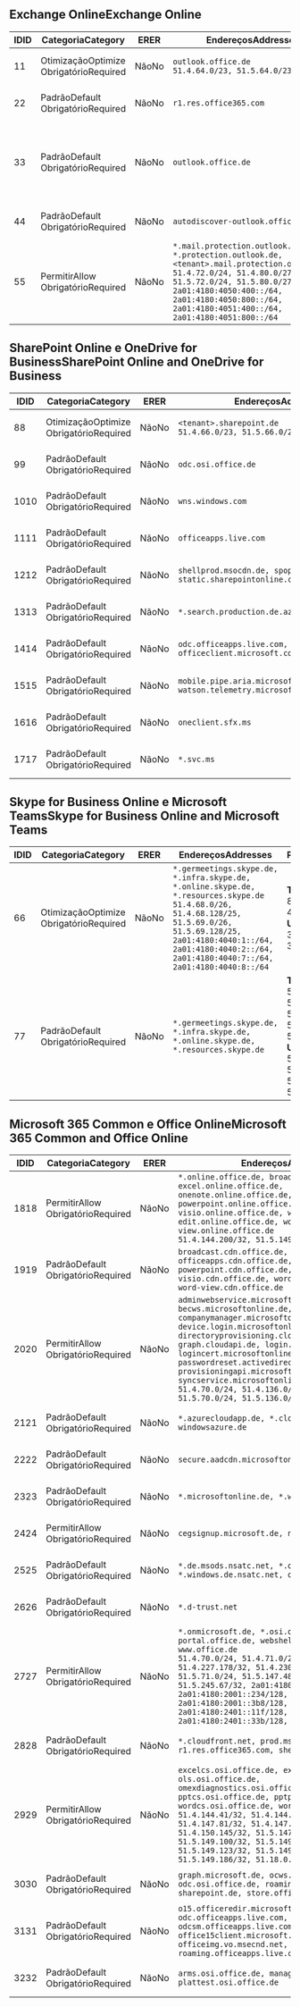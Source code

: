 <!--THIS FILE IS AUTOMATICALLY GENERATED. MANUAL CHANGES WILL BE OVERWRITTEN.-->
<!--Please contact the Office 365 Endpoints team with any questions.-->
<!--Germany endpoints version 2018102900-->
<!--File generated 2018-10-29 14:00:48.2245-->

## <a name="exchange-online"></a><span data-ttu-id="08ee0-101">Exchange Online</span><span class="sxs-lookup"><span data-stu-id="08ee0-101">Exchange Online</span></span>

<span data-ttu-id="08ee0-102">ID</span><span class="sxs-lookup"><span data-stu-id="08ee0-102">ID</span></span> | <span data-ttu-id="08ee0-103">Categoria</span><span class="sxs-lookup"><span data-stu-id="08ee0-103">Category</span></span> | <span data-ttu-id="08ee0-104">ER</span><span class="sxs-lookup"><span data-stu-id="08ee0-104">ER</span></span> | <span data-ttu-id="08ee0-105">Endereços</span><span class="sxs-lookup"><span data-stu-id="08ee0-105">Addresses</span></span> | <span data-ttu-id="08ee0-106">Portas</span><span class="sxs-lookup"><span data-stu-id="08ee0-106">Ports</span></span>
-- | -------------------- | -- | ------------------------------------------------------------------------------------------------------------------------------------------------------------------------------------------------------------------------------------------------------------ | -------------------------------
<span data-ttu-id="08ee0-107">1</span><span class="sxs-lookup"><span data-stu-id="08ee0-107">1</span></span> | <span data-ttu-id="08ee0-108">Otimização</span><span class="sxs-lookup"><span data-stu-id="08ee0-108">Optimize</span></span><BR><span data-ttu-id="08ee0-109">Obrigatório</span><span class="sxs-lookup"><span data-stu-id="08ee0-109">Required</span></span> | <span data-ttu-id="08ee0-110">Não</span><span class="sxs-lookup"><span data-stu-id="08ee0-110">No</span></span> | `outlook.office.de`<BR>`51.4.64.0/23, 51.5.64.0/23` | <span data-ttu-id="08ee0-111">**TCP:** 443, 80</span><span class="sxs-lookup"><span data-stu-id="08ee0-111">**TCP:** 443, 80</span></span>
<span data-ttu-id="08ee0-112">2</span><span class="sxs-lookup"><span data-stu-id="08ee0-112">2</span></span> | <span data-ttu-id="08ee0-113">Padrão</span><span class="sxs-lookup"><span data-stu-id="08ee0-113">Default</span></span><BR><span data-ttu-id="08ee0-114">Obrigatório</span><span class="sxs-lookup"><span data-stu-id="08ee0-114">Required</span></span> | <span data-ttu-id="08ee0-115">Não</span><span class="sxs-lookup"><span data-stu-id="08ee0-115">No</span></span> | `r1.res.office365.com` | <span data-ttu-id="08ee0-116">**TCP:** 443, 80</span><span class="sxs-lookup"><span data-stu-id="08ee0-116">**TCP:** 443, 80</span></span>
<span data-ttu-id="08ee0-117">3</span><span class="sxs-lookup"><span data-stu-id="08ee0-117">3</span></span> | <span data-ttu-id="08ee0-118">Padrão</span><span class="sxs-lookup"><span data-stu-id="08ee0-118">Default</span></span><BR><span data-ttu-id="08ee0-119">Obrigatório</span><span class="sxs-lookup"><span data-stu-id="08ee0-119">Required</span></span> | <span data-ttu-id="08ee0-120">Não</span><span class="sxs-lookup"><span data-stu-id="08ee0-120">No</span></span> | `outlook.office.de` | <span data-ttu-id="08ee0-121">**TCP:** 143, 25, 587, 993, 995</span><span class="sxs-lookup"><span data-stu-id="08ee0-121">**TCP:** 143, 25, 587, 993, 995</span></span>
<span data-ttu-id="08ee0-122">4</span><span class="sxs-lookup"><span data-stu-id="08ee0-122">4</span></span> | <span data-ttu-id="08ee0-123">Padrão</span><span class="sxs-lookup"><span data-stu-id="08ee0-123">Default</span></span><BR><span data-ttu-id="08ee0-124">Obrigatório</span><span class="sxs-lookup"><span data-stu-id="08ee0-124">Required</span></span> | <span data-ttu-id="08ee0-125">Não</span><span class="sxs-lookup"><span data-stu-id="08ee0-125">No</span></span> | `autodiscover-outlook.office.de` | <span data-ttu-id="08ee0-126">**TCP:** 443, 80</span><span class="sxs-lookup"><span data-stu-id="08ee0-126">**TCP:** 443, 80</span></span>
<span data-ttu-id="08ee0-127">5</span><span class="sxs-lookup"><span data-stu-id="08ee0-127">5</span></span> | <span data-ttu-id="08ee0-128">Permitir</span><span class="sxs-lookup"><span data-stu-id="08ee0-128">Allow</span></span><BR><span data-ttu-id="08ee0-129">Obrigatório</span><span class="sxs-lookup"><span data-stu-id="08ee0-129">Required</span></span> | <span data-ttu-id="08ee0-130">Não</span><span class="sxs-lookup"><span data-stu-id="08ee0-130">No</span></span> | `*.mail.protection.outlook.de, *.protection.outlook.de, <tenant>.mail.protection.outlook.de`<BR>`51.4.72.0/24, 51.4.80.0/27, 51.5.72.0/24, 51.5.80.0/27, 2a01:4180:4050:400::/64, 2a01:4180:4050:800::/64, 2a01:4180:4051:400::/64, 2a01:4180:4051:800::/64` | <span data-ttu-id="08ee0-131">**TCP:** 25, 443</span><span class="sxs-lookup"><span data-stu-id="08ee0-131">**TCP:** 25, 443</span></span>

## <a name="sharepoint-online-and-onedrive-for-business"></a><span data-ttu-id="08ee0-132">SharePoint Online e OneDrive for Business</span><span class="sxs-lookup"><span data-stu-id="08ee0-132">SharePoint Online and OneDrive for Business</span></span>

<span data-ttu-id="08ee0-133">ID</span><span class="sxs-lookup"><span data-stu-id="08ee0-133">ID</span></span> | <span data-ttu-id="08ee0-134">Categoria</span><span class="sxs-lookup"><span data-stu-id="08ee0-134">Category</span></span> | <span data-ttu-id="08ee0-135">ER</span><span class="sxs-lookup"><span data-stu-id="08ee0-135">ER</span></span> | <span data-ttu-id="08ee0-136">Endereços</span><span class="sxs-lookup"><span data-stu-id="08ee0-136">Addresses</span></span> | <span data-ttu-id="08ee0-137">Portas</span><span class="sxs-lookup"><span data-stu-id="08ee0-137">Ports</span></span>
-- | -------------------- | -- | ------------------------------------------------------------------------------ | ----------------
<span data-ttu-id="08ee0-138">8</span><span class="sxs-lookup"><span data-stu-id="08ee0-138">8</span></span> | <span data-ttu-id="08ee0-139">Otimização</span><span class="sxs-lookup"><span data-stu-id="08ee0-139">Optimize</span></span><BR><span data-ttu-id="08ee0-140">Obrigatório</span><span class="sxs-lookup"><span data-stu-id="08ee0-140">Required</span></span> | <span data-ttu-id="08ee0-141">Não</span><span class="sxs-lookup"><span data-stu-id="08ee0-141">No</span></span> | `<tenant>.sharepoint.de`<BR>`51.4.66.0/23, 51.5.66.0/23` | <span data-ttu-id="08ee0-142">**TCP:** 443, 80</span><span class="sxs-lookup"><span data-stu-id="08ee0-142">**TCP:** 443, 80</span></span>
<span data-ttu-id="08ee0-143">9</span><span class="sxs-lookup"><span data-stu-id="08ee0-143">9</span></span> | <span data-ttu-id="08ee0-144">Padrão</span><span class="sxs-lookup"><span data-stu-id="08ee0-144">Default</span></span><BR><span data-ttu-id="08ee0-145">Obrigatório</span><span class="sxs-lookup"><span data-stu-id="08ee0-145">Required</span></span> | <span data-ttu-id="08ee0-146">Não</span><span class="sxs-lookup"><span data-stu-id="08ee0-146">No</span></span> | `odc.osi.office.de` | <span data-ttu-id="08ee0-147">**TCP:** 443, 80</span><span class="sxs-lookup"><span data-stu-id="08ee0-147">**TCP:** 443, 80</span></span>
<span data-ttu-id="08ee0-148">10</span><span class="sxs-lookup"><span data-stu-id="08ee0-148">10</span></span> | <span data-ttu-id="08ee0-149">Padrão</span><span class="sxs-lookup"><span data-stu-id="08ee0-149">Default</span></span><BR><span data-ttu-id="08ee0-150">Obrigatório</span><span class="sxs-lookup"><span data-stu-id="08ee0-150">Required</span></span> | <span data-ttu-id="08ee0-151">Não</span><span class="sxs-lookup"><span data-stu-id="08ee0-151">No</span></span> | `wns.windows.com` | <span data-ttu-id="08ee0-152">**TCP:** 443, 80</span><span class="sxs-lookup"><span data-stu-id="08ee0-152">**TCP:** 443, 80</span></span>
<span data-ttu-id="08ee0-153">11</span><span class="sxs-lookup"><span data-stu-id="08ee0-153">11</span></span> | <span data-ttu-id="08ee0-154">Padrão</span><span class="sxs-lookup"><span data-stu-id="08ee0-154">Default</span></span><BR><span data-ttu-id="08ee0-155">Obrigatório</span><span class="sxs-lookup"><span data-stu-id="08ee0-155">Required</span></span> | <span data-ttu-id="08ee0-156">Não</span><span class="sxs-lookup"><span data-stu-id="08ee0-156">No</span></span> | `officeapps.live.com` | <span data-ttu-id="08ee0-157">**TCP:** 443, 80</span><span class="sxs-lookup"><span data-stu-id="08ee0-157">**TCP:** 443, 80</span></span>
<span data-ttu-id="08ee0-158">12</span><span class="sxs-lookup"><span data-stu-id="08ee0-158">12</span></span> | <span data-ttu-id="08ee0-159">Padrão</span><span class="sxs-lookup"><span data-stu-id="08ee0-159">Default</span></span><BR><span data-ttu-id="08ee0-160">Obrigatório</span><span class="sxs-lookup"><span data-stu-id="08ee0-160">Required</span></span> | <span data-ttu-id="08ee0-161">Não</span><span class="sxs-lookup"><span data-stu-id="08ee0-161">No</span></span> | `shellprod.msocdn.de, spoprod-a.akamaihd.net, static.sharepointonline.com` | <span data-ttu-id="08ee0-162">**TCP:** 443, 80</span><span class="sxs-lookup"><span data-stu-id="08ee0-162">**TCP:** 443, 80</span></span>
<span data-ttu-id="08ee0-163">13</span><span class="sxs-lookup"><span data-stu-id="08ee0-163">13</span></span> | <span data-ttu-id="08ee0-164">Padrão</span><span class="sxs-lookup"><span data-stu-id="08ee0-164">Default</span></span><BR><span data-ttu-id="08ee0-165">Obrigatório</span><span class="sxs-lookup"><span data-stu-id="08ee0-165">Required</span></span> | <span data-ttu-id="08ee0-166">Não</span><span class="sxs-lookup"><span data-stu-id="08ee0-166">No</span></span> | `*.search.production.de.azuretrafficmanager.de` | <span data-ttu-id="08ee0-167">**TCP:** 443</span><span class="sxs-lookup"><span data-stu-id="08ee0-167">**TCP:** 443</span></span>
<span data-ttu-id="08ee0-168">14</span><span class="sxs-lookup"><span data-stu-id="08ee0-168">14</span></span> | <span data-ttu-id="08ee0-169">Padrão</span><span class="sxs-lookup"><span data-stu-id="08ee0-169">Default</span></span><BR><span data-ttu-id="08ee0-170">Obrigatório</span><span class="sxs-lookup"><span data-stu-id="08ee0-170">Required</span></span> | <span data-ttu-id="08ee0-171">Não</span><span class="sxs-lookup"><span data-stu-id="08ee0-171">No</span></span> | `odc.officeapps.live.com, officeclient.microsoft.com` | <span data-ttu-id="08ee0-172">**TCP:** 443, 80</span><span class="sxs-lookup"><span data-stu-id="08ee0-172">**TCP:** 443, 80</span></span>
<span data-ttu-id="08ee0-173">15</span><span class="sxs-lookup"><span data-stu-id="08ee0-173">15</span></span> | <span data-ttu-id="08ee0-174">Padrão</span><span class="sxs-lookup"><span data-stu-id="08ee0-174">Default</span></span><BR><span data-ttu-id="08ee0-175">Obrigatório</span><span class="sxs-lookup"><span data-stu-id="08ee0-175">Required</span></span> | <span data-ttu-id="08ee0-176">Não</span><span class="sxs-lookup"><span data-stu-id="08ee0-176">No</span></span> | `mobile.pipe.aria.microsoft.com, ssw.live.com, watson.telemetry.microsoft.com` | <span data-ttu-id="08ee0-177">**TCP:** 443, 80</span><span class="sxs-lookup"><span data-stu-id="08ee0-177">**TCP:** 443, 80</span></span>
<span data-ttu-id="08ee0-178">16</span><span class="sxs-lookup"><span data-stu-id="08ee0-178">16</span></span> | <span data-ttu-id="08ee0-179">Padrão</span><span class="sxs-lookup"><span data-stu-id="08ee0-179">Default</span></span><BR><span data-ttu-id="08ee0-180">Obrigatório</span><span class="sxs-lookup"><span data-stu-id="08ee0-180">Required</span></span> | <span data-ttu-id="08ee0-181">Não</span><span class="sxs-lookup"><span data-stu-id="08ee0-181">No</span></span> | `oneclient.sfx.ms` | <span data-ttu-id="08ee0-182">**TCP:** 443, 80</span><span class="sxs-lookup"><span data-stu-id="08ee0-182">**TCP:** 443, 80</span></span>
<span data-ttu-id="08ee0-183">17</span><span class="sxs-lookup"><span data-stu-id="08ee0-183">17</span></span> | <span data-ttu-id="08ee0-184">Padrão</span><span class="sxs-lookup"><span data-stu-id="08ee0-184">Default</span></span><BR><span data-ttu-id="08ee0-185">Obrigatório</span><span class="sxs-lookup"><span data-stu-id="08ee0-185">Required</span></span> | <span data-ttu-id="08ee0-186">Não</span><span class="sxs-lookup"><span data-stu-id="08ee0-186">No</span></span> | `*.svc.ms` | <span data-ttu-id="08ee0-187">**TCP:** 443, 80</span><span class="sxs-lookup"><span data-stu-id="08ee0-187">**TCP:** 443, 80</span></span>

## <a name="skype-for-business-online-and-microsoft-teams"></a><span data-ttu-id="08ee0-188">Skype for Business Online e Microsoft Teams</span><span class="sxs-lookup"><span data-stu-id="08ee0-188">Skype for Business Online and Microsoft Teams</span></span>

<span data-ttu-id="08ee0-189">ID</span><span class="sxs-lookup"><span data-stu-id="08ee0-189">ID</span></span> | <span data-ttu-id="08ee0-190">Categoria</span><span class="sxs-lookup"><span data-stu-id="08ee0-190">Category</span></span> | <span data-ttu-id="08ee0-191">ER</span><span class="sxs-lookup"><span data-stu-id="08ee0-191">ER</span></span> | <span data-ttu-id="08ee0-192">Endereços</span><span class="sxs-lookup"><span data-stu-id="08ee0-192">Addresses</span></span> | <span data-ttu-id="08ee0-193">Portas</span><span class="sxs-lookup"><span data-stu-id="08ee0-193">Ports</span></span>
-- | -------------------- | -- | ----------------------------------------------------------------------------------------------------------------------------------------------------------------------------------------------------------------------------------------------- | --------------------------------------------------
<span data-ttu-id="08ee0-194">6</span><span class="sxs-lookup"><span data-stu-id="08ee0-194">6</span></span> | <span data-ttu-id="08ee0-195">Otimização</span><span class="sxs-lookup"><span data-stu-id="08ee0-195">Optimize</span></span><BR><span data-ttu-id="08ee0-196">Obrigatório</span><span class="sxs-lookup"><span data-stu-id="08ee0-196">Required</span></span> | <span data-ttu-id="08ee0-197">Não</span><span class="sxs-lookup"><span data-stu-id="08ee0-197">No</span></span> | `*.germeetings.skype.de, *.infra.skype.de, *.online.skype.de, *.resources.skype.de`<BR>`51.4.68.0/26, 51.4.68.128/25, 51.5.69.0/26, 51.5.69.128/25, 2a01:4180:4040:1::/64, 2a01:4180:4040:2::/64, 2a01:4180:4040:7::/64, 2a01:4180:4040:8::/64` | <span data-ttu-id="08ee0-198">**TCP:** 443, 80</span><span class="sxs-lookup"><span data-stu-id="08ee0-198">**TCP:** 443, 80</span></span><BR><span data-ttu-id="08ee0-199">**UDP:** 3478</span><span class="sxs-lookup"><span data-stu-id="08ee0-199">**UDP:** 3478</span></span>
<span data-ttu-id="08ee0-200">7</span><span class="sxs-lookup"><span data-stu-id="08ee0-200">7</span></span> | <span data-ttu-id="08ee0-201">Padrão</span><span class="sxs-lookup"><span data-stu-id="08ee0-201">Default</span></span><BR><span data-ttu-id="08ee0-202">Obrigatório</span><span class="sxs-lookup"><span data-stu-id="08ee0-202">Required</span></span> | <span data-ttu-id="08ee0-203">Não</span><span class="sxs-lookup"><span data-stu-id="08ee0-203">No</span></span> | `*.germeetings.skype.de, *.infra.skype.de, *.online.skype.de, *.resources.skype.de` | <span data-ttu-id="08ee0-204">**TCP:** 5061, 50000-59999</span><span class="sxs-lookup"><span data-stu-id="08ee0-204">**TCP:** 5061, 50000-59999</span></span><BR><span data-ttu-id="08ee0-205">**UDP:** 50000-59999</span><span class="sxs-lookup"><span data-stu-id="08ee0-205">**UDP:** 50000-59999</span></span>

## <a name="microsoft-365-common-and-office-online"></a><span data-ttu-id="08ee0-206">Microsoft 365 Common e Office Online</span><span class="sxs-lookup"><span data-stu-id="08ee0-206">Microsoft 365 Common and Office Online</span></span>

<span data-ttu-id="08ee0-207">ID</span><span class="sxs-lookup"><span data-stu-id="08ee0-207">ID</span></span> | <span data-ttu-id="08ee0-208">Categoria</span><span class="sxs-lookup"><span data-stu-id="08ee0-208">Category</span></span> | <span data-ttu-id="08ee0-209">ER</span><span class="sxs-lookup"><span data-stu-id="08ee0-209">ER</span></span> | <span data-ttu-id="08ee0-210">Endereços</span><span class="sxs-lookup"><span data-stu-id="08ee0-210">Addresses</span></span> | <span data-ttu-id="08ee0-211">Portas</span><span class="sxs-lookup"><span data-stu-id="08ee0-211">Ports</span></span>
-- | ------------------- | -- | ---------------------------------------------------------------------------------------------------------------------------------------------------------------------------------------------------------------------------------------------------------------------------------------------------------------------------------------------------------------------------------------------------------------------------------------------------------------------------------- | ----------------
<span data-ttu-id="08ee0-212">18</span><span class="sxs-lookup"><span data-stu-id="08ee0-212">18</span></span> | <span data-ttu-id="08ee0-213">Permitir</span><span class="sxs-lookup"><span data-stu-id="08ee0-213">Allow</span></span><BR><span data-ttu-id="08ee0-214">Obrigatório</span><span class="sxs-lookup"><span data-stu-id="08ee0-214">Required</span></span> | <span data-ttu-id="08ee0-215">Não</span><span class="sxs-lookup"><span data-stu-id="08ee0-215">No</span></span> | `*.online.office.de, broadcast.online.office.de, excel.online.office.de, onenote.online.office.de, powerpoint.online.office.de, visio.online.office.de, word-edit.online.office.de, word-view.online.office.de`<BR>`51.4.144.200/32, 51.5.149.3/32, 51.18.16.0/23` | <span data-ttu-id="08ee0-216">**TCP:** 443</span><span class="sxs-lookup"><span data-stu-id="08ee0-216">**TCP:** 443</span></span>
<span data-ttu-id="08ee0-217">19</span><span class="sxs-lookup"><span data-stu-id="08ee0-217">19</span></span> | <span data-ttu-id="08ee0-218">Padrão</span><span class="sxs-lookup"><span data-stu-id="08ee0-218">Default</span></span><BR><span data-ttu-id="08ee0-219">Obrigatório</span><span class="sxs-lookup"><span data-stu-id="08ee0-219">Required</span></span> | <span data-ttu-id="08ee0-220">Não</span><span class="sxs-lookup"><span data-stu-id="08ee0-220">No</span></span> | `broadcast.cdn.office.de, excel.cdn.office.de, officeapps.cdn.office.de, onenote.cdn.office.de, powerpoint.cdn.office.de, view.cdn.office.de, visio.cdn.office.de, word-edit.cdn.office.de, word-view.cdn.office.de` | <span data-ttu-id="08ee0-221">**TCP:** 443</span><span class="sxs-lookup"><span data-stu-id="08ee0-221">**TCP:** 443</span></span>
<span data-ttu-id="08ee0-222">20</span><span class="sxs-lookup"><span data-stu-id="08ee0-222">20</span></span> | <span data-ttu-id="08ee0-223">Permitir</span><span class="sxs-lookup"><span data-stu-id="08ee0-223">Allow</span></span><BR><span data-ttu-id="08ee0-224">Obrigatório</span><span class="sxs-lookup"><span data-stu-id="08ee0-224">Required</span></span> | <span data-ttu-id="08ee0-225">Não</span><span class="sxs-lookup"><span data-stu-id="08ee0-225">No</span></span> | `adminwebservice.microsoftonline.de, becws.microsoftonline.de, companymanager.microsoftonline.de, device.login.microsoftonline.de, directoryprovisioning.cloudapi.de, graph.cloudapi.de, login.microsoftonline.de, logincert.microsoftonline.de, pas.cloudapi.de, passwordreset.activedirectory.microsoftazure.de, provisioningapi.microsoftonline.de, syncservice.microsoftonline.de`<BR>`51.4.70.0/24, 51.4.136.0/24, 51.4.144.0/24, 51.5.70.0/24, 51.5.136.0/24, 51.5.144.0/24` | <span data-ttu-id="08ee0-226">**TCP:** 443, 80</span><span class="sxs-lookup"><span data-stu-id="08ee0-226">**TCP:** 443, 80</span></span>
<span data-ttu-id="08ee0-227">21</span><span class="sxs-lookup"><span data-stu-id="08ee0-227">21</span></span> | <span data-ttu-id="08ee0-228">Padrão</span><span class="sxs-lookup"><span data-stu-id="08ee0-228">Default</span></span><BR><span data-ttu-id="08ee0-229">Obrigatório</span><span class="sxs-lookup"><span data-stu-id="08ee0-229">Required</span></span> | <span data-ttu-id="08ee0-230">Não</span><span class="sxs-lookup"><span data-stu-id="08ee0-230">No</span></span> | `*.azurecloudapp.de, *.cloudapi.de, *.windows.de, windowsazure.de` | <span data-ttu-id="08ee0-231">**TCP:** 443, 80</span><span class="sxs-lookup"><span data-stu-id="08ee0-231">**TCP:** 443, 80</span></span>
<span data-ttu-id="08ee0-232">22</span><span class="sxs-lookup"><span data-stu-id="08ee0-232">22</span></span> | <span data-ttu-id="08ee0-233">Padrão</span><span class="sxs-lookup"><span data-stu-id="08ee0-233">Default</span></span><BR><span data-ttu-id="08ee0-234">Obrigatório</span><span class="sxs-lookup"><span data-stu-id="08ee0-234">Required</span></span> | <span data-ttu-id="08ee0-235">Não</span><span class="sxs-lookup"><span data-stu-id="08ee0-235">No</span></span> | `secure.aadcdn.microsoftonline-p.com` | <span data-ttu-id="08ee0-236">**TCP:** 443, 80</span><span class="sxs-lookup"><span data-stu-id="08ee0-236">**TCP:** 443, 80</span></span>
<span data-ttu-id="08ee0-237">23</span><span class="sxs-lookup"><span data-stu-id="08ee0-237">23</span></span> | <span data-ttu-id="08ee0-238">Padrão</span><span class="sxs-lookup"><span data-stu-id="08ee0-238">Default</span></span><BR><span data-ttu-id="08ee0-239">Obrigatório</span><span class="sxs-lookup"><span data-stu-id="08ee0-239">Required</span></span> | <span data-ttu-id="08ee0-240">Não</span><span class="sxs-lookup"><span data-stu-id="08ee0-240">No</span></span> | `*.microsoftonline.de, *.windows.net` | <span data-ttu-id="08ee0-241">**TCP:** 443, 80</span><span class="sxs-lookup"><span data-stu-id="08ee0-241">**TCP:** 443, 80</span></span>
<span data-ttu-id="08ee0-242">24</span><span class="sxs-lookup"><span data-stu-id="08ee0-242">24</span></span> | <span data-ttu-id="08ee0-243">Permitir</span><span class="sxs-lookup"><span data-stu-id="08ee0-243">Allow</span></span><BR><span data-ttu-id="08ee0-244">Obrigatório</span><span class="sxs-lookup"><span data-stu-id="08ee0-244">Required</span></span> | <span data-ttu-id="08ee0-245">Não</span><span class="sxs-lookup"><span data-stu-id="08ee0-245">No</span></span> | `cegsignup.microsoft.de, negsignup.microsoft.de` | <span data-ttu-id="08ee0-246">**TCP:** 443, 80</span><span class="sxs-lookup"><span data-stu-id="08ee0-246">**TCP:** 443, 80</span></span>
<span data-ttu-id="08ee0-247">25</span><span class="sxs-lookup"><span data-stu-id="08ee0-247">25</span></span> | <span data-ttu-id="08ee0-248">Padrão</span><span class="sxs-lookup"><span data-stu-id="08ee0-248">Default</span></span><BR><span data-ttu-id="08ee0-249">Obrigatório</span><span class="sxs-lookup"><span data-stu-id="08ee0-249">Required</span></span> | <span data-ttu-id="08ee0-250">Não</span><span class="sxs-lookup"><span data-stu-id="08ee0-250">No</span></span> | `*.de.msods.nsatc.net, *.office.de.akadns.net, *.windows.de.nsatc.net, officehome.msocdn.de` | <span data-ttu-id="08ee0-251">**TCP:** 443, 80</span><span class="sxs-lookup"><span data-stu-id="08ee0-251">**TCP:** 443, 80</span></span>
<span data-ttu-id="08ee0-252">26</span><span class="sxs-lookup"><span data-stu-id="08ee0-252">26</span></span> | <span data-ttu-id="08ee0-253">Padrão</span><span class="sxs-lookup"><span data-stu-id="08ee0-253">Default</span></span><BR><span data-ttu-id="08ee0-254">Obrigatório</span><span class="sxs-lookup"><span data-stu-id="08ee0-254">Required</span></span> | <span data-ttu-id="08ee0-255">Não</span><span class="sxs-lookup"><span data-stu-id="08ee0-255">No</span></span> | `*.d-trust.net` | <span data-ttu-id="08ee0-256">**TCP:** 443, 80</span><span class="sxs-lookup"><span data-stu-id="08ee0-256">**TCP:** 443, 80</span></span>
<span data-ttu-id="08ee0-257">27</span><span class="sxs-lookup"><span data-stu-id="08ee0-257">27</span></span> | <span data-ttu-id="08ee0-258">Permitir</span><span class="sxs-lookup"><span data-stu-id="08ee0-258">Allow</span></span><BR><span data-ttu-id="08ee0-259">Obrigatório</span><span class="sxs-lookup"><span data-stu-id="08ee0-259">Required</span></span> | <span data-ttu-id="08ee0-260">Não</span><span class="sxs-lookup"><span data-stu-id="08ee0-260">No</span></span> | `*.onmicrosoft.de, *.osi.office.de, office.de, portal.office.de, webshell.suite.office.de, www.office.de`<BR>`51.4.70.0/24, 51.4.71.0/24, 51.4.226.115/32, 51.4.227.178/32, 51.4.230.178/32, 51.5.70.0/24, 51.5.71.0/24, 51.5.147.48/32, 51.5.242.163/32, 51.5.245.67/32, 2a01:4180:2001::92/128, 2a01:4180:2001::234/128, 2a01:4180:2001::3b8/128, 2a01:4180:2401::11f/128, 2a01:4180:2401::33b/128, 2a01:4180:2401::55b/128` | <span data-ttu-id="08ee0-261">**TCP:** 443, 80</span><span class="sxs-lookup"><span data-stu-id="08ee0-261">**TCP:** 443, 80</span></span>
<span data-ttu-id="08ee0-262">28</span><span class="sxs-lookup"><span data-stu-id="08ee0-262">28</span></span> | <span data-ttu-id="08ee0-263">Padrão</span><span class="sxs-lookup"><span data-stu-id="08ee0-263">Default</span></span><BR><span data-ttu-id="08ee0-264">Obrigatório</span><span class="sxs-lookup"><span data-stu-id="08ee0-264">Required</span></span> | <span data-ttu-id="08ee0-265">Não</span><span class="sxs-lookup"><span data-stu-id="08ee0-265">No</span></span> | `*.cloudfront.net, prod.msocdn.de, r1.res.office365.com, shellprod.msocdn.de` | <span data-ttu-id="08ee0-266">**TCP:** 443, 80</span><span class="sxs-lookup"><span data-stu-id="08ee0-266">**TCP:** 443, 80</span></span>
<span data-ttu-id="08ee0-267">29</span><span class="sxs-lookup"><span data-stu-id="08ee0-267">29</span></span> | <span data-ttu-id="08ee0-268">Permitir</span><span class="sxs-lookup"><span data-stu-id="08ee0-268">Allow</span></span><BR><span data-ttu-id="08ee0-269">Obrigatório</span><span class="sxs-lookup"><span data-stu-id="08ee0-269">Required</span></span> | <span data-ttu-id="08ee0-270">Não</span><span class="sxs-lookup"><span data-stu-id="08ee0-270">No</span></span> | `excelcs.osi.office.de, excelps.osi.office.de, ols.osi.office.de, omexdiagnostics.osi.office.de, pptcs.osi.office.de, pptps.osi.office.de, wordcs.osi.office.de, wordps.osi.office.de`<BR>`51.4.144.41/32, 51.4.144.174/32, 51.4.145.38/32, 51.4.147.81/32, 51.4.147.233/32, 51.4.148.12/32, 51.4.150.145/32, 51.5.147.242/32, 51.5.149.100/32, 51.5.149.119/32, 51.5.149.123/32, 51.5.149.180/32, 51.5.149.186/32, 51.18.0.0/21` | <span data-ttu-id="08ee0-271">**TCP:** 443, 80</span><span class="sxs-lookup"><span data-stu-id="08ee0-271">**TCP:** 443, 80</span></span>
<span data-ttu-id="08ee0-272">30</span><span class="sxs-lookup"><span data-stu-id="08ee0-272">30</span></span> | <span data-ttu-id="08ee0-273">Padrão</span><span class="sxs-lookup"><span data-stu-id="08ee0-273">Default</span></span><BR><span data-ttu-id="08ee0-274">Obrigatório</span><span class="sxs-lookup"><span data-stu-id="08ee0-274">Required</span></span> | <span data-ttu-id="08ee0-275">Não</span><span class="sxs-lookup"><span data-stu-id="08ee0-275">No</span></span> | `graph.microsoft.de, ocws.osi.office.de, odc.osi.office.de, roaming.osi.office.de, sharepoint.de, store.office.de` | <span data-ttu-id="08ee0-276">**TCP:** 443, 80</span><span class="sxs-lookup"><span data-stu-id="08ee0-276">**TCP:** 443, 80</span></span>
<span data-ttu-id="08ee0-277">31</span><span class="sxs-lookup"><span data-stu-id="08ee0-277">31</span></span> | <span data-ttu-id="08ee0-278">Padrão</span><span class="sxs-lookup"><span data-stu-id="08ee0-278">Default</span></span><BR><span data-ttu-id="08ee0-279">Obrigatório</span><span class="sxs-lookup"><span data-stu-id="08ee0-279">Required</span></span> | <span data-ttu-id="08ee0-280">Não</span><span class="sxs-lookup"><span data-stu-id="08ee0-280">No</span></span> | `o15.officeredir.microsoft.com, odc.officeapps.live.com, odcsm.officeapps.live.com, office.microsoft.com, office15client.microsoft.com, officeimg.vo.msecnd.net, roaming.officeapps.live.com` | <span data-ttu-id="08ee0-281">**TCP:** 443, 80</span><span class="sxs-lookup"><span data-stu-id="08ee0-281">**TCP:** 443, 80</span></span>
<span data-ttu-id="08ee0-282">32</span><span class="sxs-lookup"><span data-stu-id="08ee0-282">32</span></span> | <span data-ttu-id="08ee0-283">Padrão</span><span class="sxs-lookup"><span data-stu-id="08ee0-283">Default</span></span><BR><span data-ttu-id="08ee0-284">Obrigatório</span><span class="sxs-lookup"><span data-stu-id="08ee0-284">Required</span></span> | <span data-ttu-id="08ee0-285">Não</span><span class="sxs-lookup"><span data-stu-id="08ee0-285">No</span></span> | `arms.osi.office.de, manage.osi.office.de, plattest.osi.office.de` | <span data-ttu-id="08ee0-286">**TCP:** 443, 80</span><span class="sxs-lookup"><span data-stu-id="08ee0-286">**TCP:** 443, 80</span></span>
